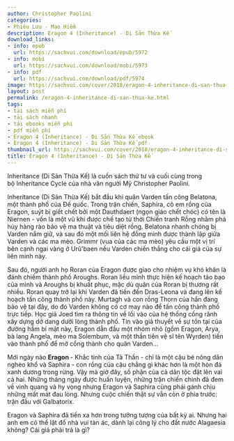 ```yaml
---
author: Christopher Paolini
categories:
- Phiêu Lưu - Mạo Hiểm
description: Eragon 4 (Inheritance) - Di Sản Thừa Kế
download_links:
- info: epub
  url: https://sachvui.com/download/epub/5972
- info: mobi
  url: https://sachvui.com/download/mobi/5973
- info: pdf
  url: https://sachvui.com/download/pdf/5974
image: https://sachvui.com/cover/2018/eragon-4-inheritance-di-san-thua-ke.jpg
layout: post
permalink: /eragon-4-inheritance-di-san-thua-ke.html
tags:
- tải sách miễn phí
- tải sách nhanh
- tải ebooks miễn phí
- pdf miễn phí
- Eragon 4 (Inheritance) - Di Sản Thừa Kế ebook
- Eragon 4 (Inheritance) - Di Sản Thừa Kế pdf
thumbnail_url: https://sachvui.com/cover/2018/eragon-4-inheritance-di-san-thua-ke.jpg
title: Eragon 4 (Inheritance) - Di Sản Thừa Kế
---
```


 <div class="item-desc text-justify"> <p>Inheritance (Di Sản Thừa Kế) là cuốn sách thứ tư và cuối cùng trong bộ Inheritance Cycle của nhà văn người Mỹ Christopher Paolini.</p><p>Inheritance (Di Sản Thừa Kế) bắt đầu khi quân Varden tấn công Belatona, một thành phố của Đế quốc. Trong trận chiến, Saphira, cô em rồng của Eragon, suýt bị giết chết bởi một Dauthdaert (ngọn giáo chết chóc) có tên là Niernen - vốn là một vũ khí được chế tạo từ thời Chiến tranh Rồng nhằm phá hủy hàng rào bảo vệ ma thuật và tiêu diệt rồng. Belatona nhanh chóng bị Varden nắm giữ, và sau đó một mối liên hệ đồng minh được thành lập giữa Varden và các ma mèo. Grimmr (vua của các ma mèo) yêu cầu một vị trí bên cạnh ngai vàng ở Urû'baen nếu Varden chiến thắng cho cái giá của sự liên minh này.</p><p>Sau đó, người anh họ Roran của Eragon được giao cho nhiệm vụ khó khăn là đánh chiếm thành phố Aroughs. Roran liều mình thực hiện kế hoạch táo bạo của mình và Aroughs bị khuất phục, mặc dù quân của Roran bị thương rất nhiều. Roran quay trở lại khi Varden đã tiến đến Dras-Leona và đang lên kế hoạch tấn công thành phố này. Murtagh và con rồng Thorn của hắn đang bảo vệ tại đây, do đó Varden không có cơ may nào để tấn công thành phố trực tiếp. Học giả Joed tìm ra thông tin về lối vào của hệ thống cống rãnh xây dựng dở dang dưới lòng thành phố. Tin vào giả thuyết về sự tồn tại của đường hầm bí mật này, Eragon dẫn đầu một nhóm nhỏ (gồm Eragon, Arya, bà lang Angela, mèo ma Solembum, và một thần tiên vệ sĩ tên Wyrden) tiến vào thành phố để mở cổng thành cho quân Varden…</p><p>Mới ngày nào <strong>Eragon </strong>- Khắc tinh của Tà Thần - chỉ là một cậu bé nông dân nghèo khổ và Saphira - con rồng của cậu chẳng gì khác hơn là một hòn đá xanh dương trong rừng. Vậy mà giờ đây, số phận của cả dân tộc đặt lên vai cả hai. Những tháng ngày được huấn luyện, những trận chiến chinh đã đem về vinh quang và hy vọng nhưng Eragon và Saphira cũng phải gánh chịu những mất mát đau lòng. Nhưng cuộc chiến thật sự vẫn còn ở phía trước: trận đấu với Galbatorix.</p><p>Eragon và Saphira đã tiến xa hơn trong tưởng tượng của bất kỳ ai. Nhưng hai anh em có thể lật đổ nhà vui tàn ác, dành lại công lý cho đất nước Alagaesia không? Cái giá phải trả là gì?</p> </div>